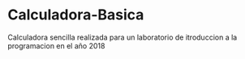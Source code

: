 # Calculadora-Basica
Calculadora sencilla realizada para un laboratorio de itroduccion  a la programacion en el año 2018

